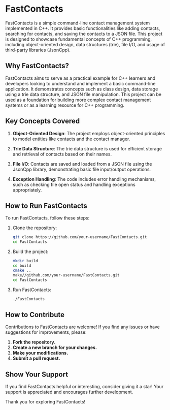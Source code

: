 # FastContacts

FastContacts is a simple command-line contact management system implemented in C++. It provides basic functionalities like adding contacts, searching for contacts, and saving the contacts to a JSON file. This project is designed to showcase fundamental concepts of C++ programming, including object-oriented design, data structures (trie), file I/O, and usage of third-party libraries (JsonCpp).

## Why FastContacts?

FastContacts aims to serve as a practical example for C++ learners and developers looking to understand and implement a basic command-line application. It demonstrates concepts such as class design, data storage using a trie data structure, and JSON file manipulation. This project can be used as a foundation for building more complex contact management systems or as a learning resource for C++ programming.

## Key Concepts Covered

1. **Object-Oriented Design**: The project employs object-oriented principles to model entities like contacts and the contact manager.

2. **Trie Data Structure**: The trie data structure is used for efficient storage and retrieval of contacts based on their names.

3. **File I/O**: Contacts are saved and loaded from a JSON file using the JsonCpp library, demonstrating basic file input/output operations.

4. **Exception Handling**: The code includes error handling mechanisms, such as checking file open status and handling exceptions appropriately.

## How to Run FastContacts

To run FastContacts, follow these steps:

1. Clone the repository:
   ```bash
   git clone https://github.com/your-username/FastContacts.git
   cd FastContacts
2. Build the project:
   ```bash
   mkdir build
   cd build
   cmake ..
   make//github.com/your-username/FastContacts.git
   cd FastContacts
2. Run FastContacts:
   ```bash
   ./FastContacts

## How to Contribute

Contributions to FastContacts are welcome! If you find any issues or have suggestions for improvements, please:

1. **Fork the repository.**
2. **Create a new branch for your changes.**
3. **Make your modifications.**
4. **Submit a pull request.**

## Show Your Support

If you find FastContacts helpful or interesting, consider giving it a star! Your support is appreciated and encourages further development.

Thank you for exploring FastContacts!

